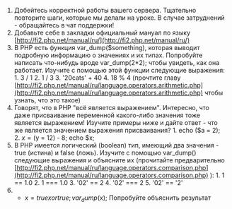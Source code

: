  1. Добейтесь корректной работы вашего сервера. Тщательно повторите
    шаги, которые мы делали на уроке. В случае затруднений - обращайтесь
    в чат поддержки!
 2.  Добавьте себе в закладки официальный мануал по языку [http://fi2.php.net/manual/ru/](http://fi2.php.net/manual/ru/)
 3.  В PHP есть функция var_dump($something), которая выводит подробную информацию о значениях и их типах. Попробуйте написать
    что-нибудь вроде var_dump(2*2); чтобы увидеть, как она работает.
    Изучите с помощью этой функции следующие выражения:
    1.  3 / 1
    2.  1 / 3
    3.  '20cats' + 40
    4.  18 % 4 (прочтите главу [http://fi2.php.net/manual/ru/language.operators.arithmetic.php](http://fi2.php.net/manual/ru/language.operators.arithmetic.php)
    чтобы узнать, что это такое)
 4.  Говорят, что в PHP "всё является выражением". Интересно, что даже присваивание переменной какого-либо значения тоже является
    выражением! Изучите примеры ниже и дайте ответ - что же является
    значением выражения присваивания?
    1.  echo ($a = 2);
    2.  $x = ($y = 12) - 8; echo $x;
 5.  В PHP имеется логический (boolean) тип, имеющий два значения - true (истина) и false (ложь). Изучите с помощью var_dump() следующие
    выражения и объясните их (прочитайте предварительно
    [http://fi2.php.net/manual/ru/language.operators.comparison.php](http://fi2.php.net/manual/ru/language.operators.comparison.php)
    ):
    1.  1 == 1.0
    2.  1 === 1.0
    3.  '02' == 2
    4.  '02' === 2
    5.  '02' == '2'
 6.  *   $x = true xor true;   var_dump($x);   Попробуйте объяснить результат
